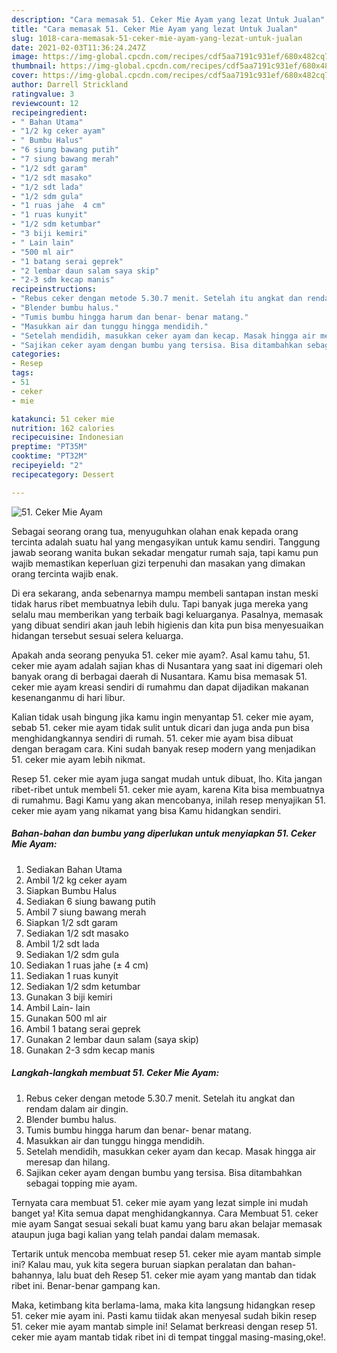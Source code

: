 ```yaml
---
description: "Cara memasak 51. Ceker Mie Ayam yang lezat Untuk Jualan"
title: "Cara memasak 51. Ceker Mie Ayam yang lezat Untuk Jualan"
slug: 1018-cara-memasak-51-ceker-mie-ayam-yang-lezat-untuk-jualan
date: 2021-02-03T11:36:24.247Z
image: https://img-global.cpcdn.com/recipes/cdf5aa7191c931ef/680x482cq70/51-ceker-mie-ayam-foto-resep-utama.jpg
thumbnail: https://img-global.cpcdn.com/recipes/cdf5aa7191c931ef/680x482cq70/51-ceker-mie-ayam-foto-resep-utama.jpg
cover: https://img-global.cpcdn.com/recipes/cdf5aa7191c931ef/680x482cq70/51-ceker-mie-ayam-foto-resep-utama.jpg
author: Darrell Strickland
ratingvalue: 3
reviewcount: 12
recipeingredient:
- " Bahan Utama"
- "1/2 kg ceker ayam"
- " Bumbu Halus"
- "6 siung bawang putih"
- "7 siung bawang merah"
- "1/2 sdt garam"
- "1/2 sdt masako"
- "1/2 sdt lada"
- "1/2 sdm gula"
- "1 ruas jahe  4 cm"
- "1 ruas kunyit"
- "1/2 sdm ketumbar"
- "3 biji kemiri"
- " Lain lain"
- "500 ml air"
- "1 batang serai geprek"
- "2 lembar daun salam saya skip"
- "2-3 sdm kecap manis"
recipeinstructions:
- "Rebus ceker dengan metode 5.30.7 menit. Setelah itu angkat dan rendam dalam air dingin."
- "Blender bumbu halus."
- "Tumis bumbu hingga harum dan benar- benar matang."
- "Masukkan air dan tunggu hingga mendidih."
- "Setelah mendidih, masukkan ceker ayam dan kecap. Masak hingga air meresap dan hilang."
- "Sajikan ceker ayam dengan bumbu yang tersisa. Bisa ditambahkan sebagai topping mie ayam."
categories:
- Resep
tags:
- 51
- ceker
- mie

katakunci: 51 ceker mie 
nutrition: 162 calories
recipecuisine: Indonesian
preptime: "PT35M"
cooktime: "PT32M"
recipeyield: "2"
recipecategory: Dessert

---
```



![51. Ceker Mie Ayam](https://img-global.cpcdn.com/recipes/cdf5aa7191c931ef/680x482cq70/51-ceker-mie-ayam-foto-resep-utama.jpg)

Sebagai seorang orang tua, menyuguhkan olahan enak kepada orang tercinta adalah suatu hal yang mengasyikan untuk kamu sendiri. Tanggung jawab seorang  wanita bukan sekadar mengatur rumah saja, tapi kamu pun wajib memastikan keperluan gizi terpenuhi dan masakan yang dimakan orang tercinta wajib enak.

Di era  sekarang, anda sebenarnya mampu membeli santapan instan meski tidak harus ribet membuatnya lebih dulu. Tapi banyak juga mereka yang selalu mau memberikan yang terbaik bagi keluarganya. Pasalnya, memasak yang dibuat sendiri akan jauh lebih higienis dan kita pun bisa menyesuaikan hidangan tersebut sesuai selera keluarga. 



Apakah anda seorang penyuka 51. ceker mie ayam?. Asal kamu tahu, 51. ceker mie ayam adalah sajian khas di Nusantara yang saat ini digemari oleh banyak orang di berbagai daerah di Nusantara. Kamu bisa memasak 51. ceker mie ayam kreasi sendiri di rumahmu dan dapat dijadikan makanan kesenanganmu di hari libur.

Kalian tidak usah bingung jika kamu ingin menyantap 51. ceker mie ayam, sebab 51. ceker mie ayam tidak sulit untuk dicari dan juga anda pun bisa menghidangkannya sendiri di rumah. 51. ceker mie ayam bisa dibuat dengan beragam cara. Kini sudah banyak resep modern yang menjadikan 51. ceker mie ayam lebih nikmat.

Resep 51. ceker mie ayam juga sangat mudah untuk dibuat, lho. Kita jangan ribet-ribet untuk membeli 51. ceker mie ayam, karena Kita bisa membuatnya di rumahmu. Bagi Kamu yang akan mencobanya, inilah resep menyajikan 51. ceker mie ayam yang nikamat yang bisa Kamu hidangkan sendiri.

<!--inarticleads1-->

##### Bahan-bahan dan bumbu yang diperlukan untuk menyiapkan 51. Ceker Mie Ayam:

1. Sediakan  Bahan Utama
1. Ambil 1/2 kg ceker ayam
1. Siapkan  Bumbu Halus
1. Sediakan 6 siung bawang putih
1. Ambil 7 siung bawang merah
1. Siapkan 1/2 sdt garam
1. Sediakan 1/2 sdt masako
1. Ambil 1/2 sdt lada
1. Sediakan 1/2 sdm gula
1. Sediakan 1 ruas jahe (± 4 cm)
1. Sediakan 1 ruas kunyit
1. Sediakan 1/2 sdm ketumbar
1. Gunakan 3 biji kemiri
1. Ambil  Lain- lain
1. Gunakan 500 ml air
1. Ambil 1 batang serai geprek
1. Gunakan 2 lembar daun salam (saya skip)
1. Gunakan 2-3 sdm kecap manis




<!--inarticleads2-->

##### Langkah-langkah membuat 51. Ceker Mie Ayam:

1. Rebus ceker dengan metode 5.30.7 menit. Setelah itu angkat dan rendam dalam air dingin.
1. Blender bumbu halus.
1. Tumis bumbu hingga harum dan benar- benar matang.
1. Masukkan air dan tunggu hingga mendidih.
1. Setelah mendidih, masukkan ceker ayam dan kecap. Masak hingga air meresap dan hilang.
1. Sajikan ceker ayam dengan bumbu yang tersisa. Bisa ditambahkan sebagai topping mie ayam.




Ternyata cara membuat 51. ceker mie ayam yang lezat simple ini mudah banget ya! Kita semua dapat menghidangkannya. Cara Membuat 51. ceker mie ayam Sangat sesuai sekali buat kamu yang baru akan belajar memasak ataupun juga bagi kalian yang telah pandai dalam memasak.

Tertarik untuk mencoba membuat resep 51. ceker mie ayam mantab simple ini? Kalau mau, yuk kita segera buruan siapkan peralatan dan bahan-bahannya, lalu buat deh Resep 51. ceker mie ayam yang mantab dan tidak ribet ini. Benar-benar gampang kan. 

Maka, ketimbang kita berlama-lama, maka kita langsung hidangkan resep 51. ceker mie ayam ini. Pasti kamu tiidak akan menyesal sudah bikin resep 51. ceker mie ayam mantab simple ini! Selamat berkreasi dengan resep 51. ceker mie ayam mantab tidak ribet ini di tempat tinggal masing-masing,oke!.

